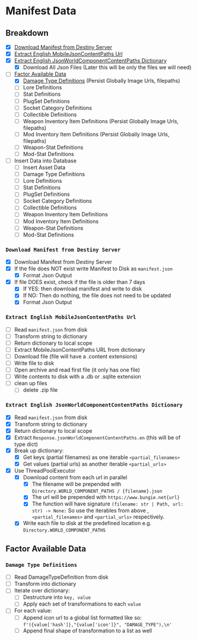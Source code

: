 # Manifest Data

## Breakdown

- [x] [Download Manifest from Destiny Server](#download-manifest-from-destiny-server)
- [x] [Extract English MobileJsonContentPaths Url](#extract-english-mobilejsoncontentpaths-url)
- [x] [Extract English JsonWorldComponentContentPaths Dictionary](#extract-english-jsonworldcomponentcontentpaths-dictionary)
    - [x] Download All Json Files (Later this will be only the files we will need)
- [ ] [Factor Available Data](#factor-available-data)
    - [x] [Damage Type Definitions](#damage-type-definitions) (Persist Globally Image Urls, filepaths)
    - [ ] Lore Definitions
    - [ ] Stat Definitions
    - [ ] PlugSet Definitions
    - [ ] Socket Category Definitions
    - [ ] Collectible Definitions
    - [ ] Weapon Inventory Item Definitions (Persist Globally Image Urls, filepaths)
    - [ ] Mod Inventory Item Definitions (Persist Globally Image Urls, filepaths)
    - [ ] Weapon-Stat Definitions
    - [ ] Mod-Stat Definitions
- [ ] Insert Data into Database
    - [ ] Insert Asset Data
    - [ ] Damage Type Definitions
    - [ ] Lore Definitions
    - [ ] Stat Definitions
    - [ ] PlugSet Definitions
    - [ ] Socket Category Definitions
    - [ ] Collectible Definitions
    - [ ] Weapon Inventory Item Definitions
    - [ ] Mod Inventory Item Definitions
    - [ ] Weapon-Stat Definitions
    - [ ] Mod-Stat Definitions

### `Download Manifest from Destiny Server`

- [x] Download Manifest from Destiny Server
- [x] If the file does NOT exist write Manifest to Disk as `manifest.json`
    - [x] Format Json Output
- [x] If file DOES exist, check if the file is older than 7 days
    - [x] If YES: then download manifest and write to disk
    - [x] If NO: Then do nothing, the file does not need to be updated
    - [x] Format Json Output

### `Extract English MobileJsonContentPaths Url`

- [ ] Read `manifest.json` from disk
- [ ] Transform string to dictionary
- [ ] Return dictionary to local scope
- [ ] Extract MobileJsonContentPaths URL from dictionary
- [ ] Download file (file will have a .content extensions)
- [ ] Write file to disk
- [ ] Open archive and read first file (it only has one file)
- [ ] Write contents to disk with a .db or .sqlite extension
- [ ] clean up files
    - [ ] delete .zip file

### `Extract English JsonWorldComponentContentPaths Dictionary`

- [x] Read `manifest.json` from disk
- [x] Transform string to dictionary
- [x] Return dictionary to local scope
- [x] Extract `Response.jsonWorldComponentContentPaths.en` (this will be of type dict)
- [x] Break up dictionary:
    - [x] Get keys (partial filenames) as one iterable `<partial_filenames>`
    - [x] Get values (partial urls) as another iterable `<partial_urls>`
- [x] Use ThreadPoolExecutor
    - [x] Download content from each url in parallel
        - [x] The filename will be prepended with `Directory.WORLD_COMPONENT_PATHS / {filename}.json`
        - [x] The url will be prepended with `https://www.bungie.net{url}`
        - [x] The function will have signature `(filename: str | Path, url: str) -> None:` So use the iterables from
          above , `<partial_filenames>` and `<partial_urls>` respectively.
    - [x] Write each file to disk at the predefined location e.g. `Directory.WORLD_COMPONENT_PATHS`

## Factor Available Data

### `Damage Type Definitions`

- [ ] Read DamageTypeDefinition from disk
- [ ] Transform into dictionary
- [ ] Iterate over dictionary:
    - [ ] Destructure into `key, value`
    - [ ] Apply each set of transformations to each `value`
- [ ] For each value:
    - [ ] Append icon url to a global list formatted like so: `f'({value['hash']},"{value['icon']}", "DAMAGE_TYPE"),\n'`
    - [ ] Append final shape of transformation to a list as well